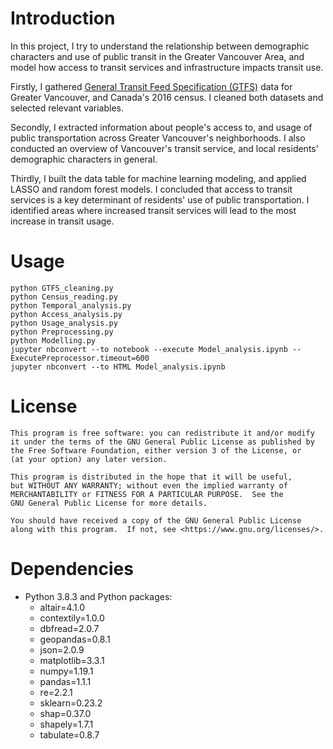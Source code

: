 # Introduction

In this project, I try to understand the relationship between demographic characters and use of public transit in the Greater Vancouver Area, and model how access to transit services and infrastructure impacts transit use.

Firstly, I gathered [General Transit Feed Specification (GTFS)](https://gtfs.org/) data for Greater Vancouver, and Canada's 2016 census. I cleaned both datasets and selected relevant variables. 

Secondly, I extracted information about people's access to, and usage of public transportation across Greater Vancouver's neighborhoods. I also conducted an overview of Vancouver's transit service, and local residents' demographic characters in general. 

Thirdly, I built the data table for machine learning modeling, and applied LASSO and random forest models. I concluded that access to transit services is a key determinant of residents' use of public transportation. I identified areas where increased transit services will lead to the most increase in transit usage. 

# Usage

    python GTFS_cleaning.py
    python Census_reading.py
    python Temporal_analysis.py
    python Access_analysis.py
    python Usage_analysis.py
    python Preprocessing.py
    python Modelling.py
    jupyter nbconvert --to notebook --execute Model_analysis.ipynb --ExecutePreprocessor.timeout=600
    jupyter nbconvert --to HTML Model_analysis.ipynb


# License

    This program is free software: you can redistribute it and/or modify
    it under the terms of the GNU General Public License as published by
    the Free Software Foundation, either version 3 of the License, or
    (at your option) any later version.

    This program is distributed in the hope that it will be useful,
    but WITHOUT ANY WARRANTY; without even the implied warranty of
    MERCHANTABILITY or FITNESS FOR A PARTICULAR PURPOSE.  See the
    GNU General Public License for more details.

    You should have received a copy of the GNU General Public License
    along with this program.  If not, see <https://www.gnu.org/licenses/>.
    
# Dependencies

  - Python 3.8.3 and Python packages:
      - altair=4.1.0
      - contextily=1.0.0
      - dbfread=2.0.7
      - geopandas=0.8.1
      - json=2.0.9
      - matplotlib=3.3.1
      - numpy=1.19.1
      - pandas=1.1.1
      - re=2.2.1
      - sklearn=0.23.2
      - shap=0.37.0
      - shapely=1.7.1
      - tabulate=0.8.7